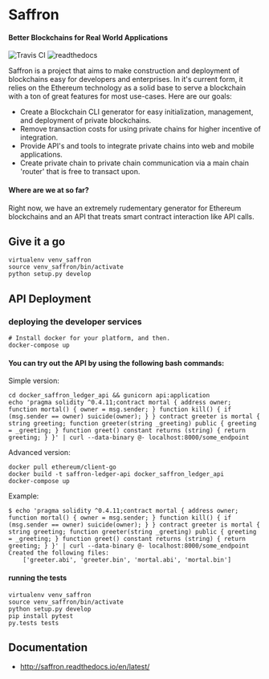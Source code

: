 
# Saffron
#### Better Blockchains for Real World Applications

![Travis CI](https://travis-ci.org/Lamden/saffron.svg?branch=master) ![readthedocs](https://readthedocs.org/projects/saffron/badge/?version=latest)

Saffron is a project that aims to make construction and deployment of blockchains easy for developers and enterprises. In it's current form, it relies on the Ethereum technology as a solid base to serve a blockchain with a ton of great features for most use-cases. Here are our goals:

 * Create a Blockchain CLI generator for easy initialization, management, and deployment of private blockchains.
 * Remove transaction costs for using private chains for higher incentive of integration.
 * Provide API's and tools to integrate private chains into web and mobile applications.
 * Create private chain to private chain communication via a main chain 'router' that is free to transact upon.

#### Where are we at so far?
Right now, we have an extremely rudementary generator for Ethereum blockchains and an API that treats smart contract interaction like API calls.

## Give it a go

```
virtualenv venv_saffron
source venv_saffron/bin/activate
python setup.py develop
```

## API Deployment

### deploying the developer services

```
# Install docker for your platform, and then.
docker-compose up
```

#### You can try out the API by using the following bash commands:

Simple version:
```
cd docker_saffron_ledger_api && gunicorn api:application
echo 'pragma solidity ^0.4.11;contract mortal { address owner; function mortal() { owner = msg.sender; } function kill() { if (msg.sender == owner) suicide(owner); } } contract greeter is mortal { string greeting; function greeter(string _greeting) public { greeting = _greeting; } function greet() constant returns (string) { return greeting; } }' | curl --data-binary @- localhost:8000/some_endpoint
```

Advanced version:
```
docker pull ethereum/client-go
docker build -t saffron-ledger-api docker_saffron_ledger_api
docker-compose up
```

Example:
```
$ echo 'pragma solidity ^0.4.11;contract mortal { address owner; function mortal() { owner = msg.sender; } function kill() { if (msg.sender == owner) suicide(owner); } } contract greeter is mortal { string greeting; function greeter(string _greeting) public { greeting = _greeting; } function greet() constant returns (string) { return greeting; } }' | curl --data-binary @- localhost:8000/some_endpoint
Created the following files:
    ['greeter.abi', 'greeter.bin', 'mortal.abi', 'mortal.bin']
```

#### running the tests

```
virtualenv venv_saffron
source venv_saffron/bin/activate
python setup.py develop
pip install pytest
py.tests tests
```

## Documentation

 - http://saffron.readthedocs.io/en/latest/